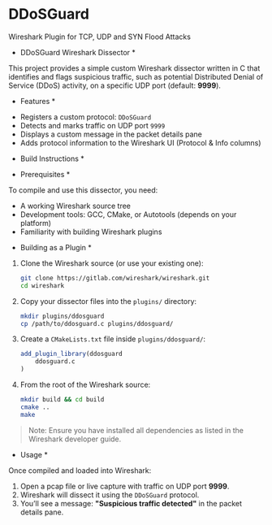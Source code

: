 # DDoSGuard
Wireshark Plugin for TCP, UDP and SYN Flood Attacks

*  DDoSGuard Wireshark Dissector  *

This project provides a simple custom Wireshark dissector written in C that identifies and flags suspicious traffic, such as potential Distributed Denial of Service (DDoS) activity, on a specific UDP port (default: **9999**).

*  Features  *

- Registers a custom protocol: `DDoSGuard`
- Detects and marks traffic on UDP port `9999`
- Displays a custom message in the packet details pane
- Adds protocol information to the Wireshark UI (Protocol & Info columns)

*  Build Instructions  *

*  Prerequisites  *

To compile and use this dissector, you need:

- A working Wireshark source tree
- Development tools: GCC, CMake, or Autotools (depends on your platform)
- Familiarity with building Wireshark plugins

*  Building as a Plugin  *

1. Clone the Wireshark source (or use your existing one):

    ```bash
    git clone https://gitlab.com/wireshark/wireshark.git
    cd wireshark
    ```

2. Copy your dissector files into the `plugins/` directory:

    ```bash
    mkdir plugins/ddosguard
    cp /path/to/ddosguard.c plugins/ddosguard/
    ```

3. Create a `CMakeLists.txt` file inside `plugins/ddosguard/`:

    ```cmake
    add_plugin_library(ddosguard
        ddosguard.c
    )
    ```

4. From the root of the Wireshark source:

    ```bash
    mkdir build && cd build
    cmake ..
    make
    ```

> Note: Ensure you have installed all dependencies as listed in the Wireshark developer guide.

*  Usage  *

Once compiled and loaded into Wireshark:

1. Open a pcap file or live capture with traffic on UDP port **9999**.
2. Wireshark will dissect it using the `DDoSGuard` protocol.
3. You’ll see a message: **"Suspicious traffic detected"** in the packet details pane.
